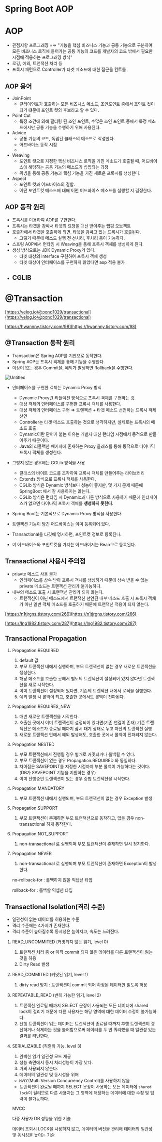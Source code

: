 # Spring Boot AOP

# AOP

- 관점지향 프로그래밍 =⇒ "기능을 핵심 비즈니스 기능과 공통 기능으로 구분하여 모든 비즈니스 로직에 들어가는 공통 기능의 코드를 개발자의 코드 밖에서 필요한 시점에 적용하는 프로그래밍 방식"
- 로깅, 예외, 트랜잭션 처리 등
- 프록시 패턴으로 Controller가 타겟 메소드에 대한 접근을 컨트롤

## AOP 용어

- JoinPoint
  - 클라이언트가 호출하는 모든 비즈니스 메소드, 조인포인트 중에서 포인트 컷이 되기 떄문에 포인트 컷의 후보라고 할 수 있다.
- Point Cut
  - 특정 조건에 의해 필터링 된 조인 포인트, 수많은 조인 포인트 중에서 특정 메소드에서만 공통 기능을 수행하기 위해 사용된다.
- Advice
  - 공통 기능의 코드, 독립된 클래스의 메소드로 작성한다.
  - 어드바이스 동작 시점
  -
- Weaving
  - 포인트 컷으로 지정한 핵심 비즈니스 로직을 가진 메소드가 호출될 때, 어드바이스에 해당하는 공통 기능의 메소드가 삽입되는 과정
  - 위빙을 통해 공통 기능과 핵심 기능을 가진 새로운 프록시를 생성한다.
- Aspect
  - 포인트 컷과 어드바이스의 결합.
  - 어떤 포인트컷 메소드에 대해 어떤 어드바이스 메소드를 실행할 지 결정한다.

## AOP 동작 원리

- 프록시를 이용하여 AOP를 구현한다.
- 프록시는 타겟을 감싸서 타겟의 요청을 대신 받아주는 랩핑 오브젝트
- 호출자에서 타겟을 호출하게 되면, 타겟을 감싸고 있는 프록시가 호출된다.
  - 그렇기 때문에 메소드 실행 전 선처리, 후처리 등이 가능하다.
- 스프링 AOP에서 런타임 시 Weaving을 통해 프록시 객체를 생성하게 된다.
- 생성 방식으로는 JDK Dynamic Proxy가 있다.
  - 타겟 대상의 Interface 구현하여 프록시 객체 생성
  - 타겟 대상이 인터페이스를 구현하지 않았다면 aop 적용 불가
- ## CGLIB

# @Transaction

[https://velog.io/@pond1029/transactional](https://velog.io/@pond1029/transactional)

[https://hwannny.tistory.com/98](https://hwannny.tistory.com/98)

## @Transaction 동작 원리

- Transaction은 Spring AOP를 기반으로 동작한다.
- Spring AOP는 프록시 객체를 통해 기능을 수행한다.
- 이상이 없는 경우 Commit을, 예외가 발생하면 Rollback을 수행한다.

![Untitled](./Spring_AOP/Untitled.png)

- 인터페이스를 구현한 객체는 Dynamic Proxy 방식
  - Dynamic Proxy란 리플렉션 방식으로 프록시 객체를 구현하는 것.
  - 대상 객체의 인터페이스를 구현한 프록시 객체를 사용한다.
  - 대상 객체의 인터페이스 구현 ⇒ 트랜잭션 + 타겟 메소드 선언하는 프록시 객체 선언
  - Controller는 타겟 메소드 호출하는 것으로 생각하지만, 실제로는 프록시의 메소드 호출
  - Dynamic이란 단어가 붙는 이유는 개발자 대신 런타임 시점에서 동적으로 만들어주기 때문이다.
  - Java의 리플랙션 패키지에 존재하는 Proxy 클래스를 통해 동적으로 다이나믹 프록시 객체를 생성한다.
- 그렇지 않은 경우에는 CGLib 방식을 사용

  - 클래스의 바이트 코드를 조작하여 프록시 객체를 만들어주는 라이브러리
  - Extends 방식으로 프록시 객체를 사용한다.
  - CGLib 방식은 Dynamic 방식보다 성능이 좋지만, 몇 가지 문제 때문에 SpringBoot 에서 잘 사용하지는 않는다.
  - CGLib 방식은 런타임 시 Dynamic과 다른 방식으로 사용하기 때문에 인터페이스가 없으면 다이나믹 프록시 객체를 **생성하지 못한다.**

- Spring Boot는 기본적으로 Dynamic Proxy 방식을 사용한다.

- 트랜잭션 기능이 담긴 어드바이스는 이미 등록되어 있다.
- Transactional을 타깃에 명시하면, 포인트컷 정보로 등록된다.
- 이 어드바이스와 포인트컷을 가지는 어드바이저는 Bean으로 등록된다.

## Transactional 사용시 주의점

- priavte 메소드 사용 불가
  - 인터페이스를 상속 받아 프록시 객체를 생성하기 때문에 상속 받을 수 없는 private 메소드는 트랜잭션 관리가 불가능하다.
- 내부의 메소드 호출 시 트랜잭션 관리가 되지 않는다.
  - 트랜잭션이 아닌 메소드에서 트랜잭션 선언된 내부 메소드 호출 시 프록시 객체가 아닌 일반 객체 메소드를 호출하기 때문에 트랜잭션 적용이 되지 않는다.

[https://n1tjrgns.tistory.com/266](https://n1tjrgns.tistory.com/266)

[https://lng1982.tistory.com/287](https://lng1982.tistory.com/287)

## Transactional Propagation

1. Propagation.REQUIRED
   1. default 값
   2. 부모 트랜잭션 내에서 실행하며, 부모 트랜잭션이 없는 경우 새로운 트랜잭션을 생성한다.
   3. 해당 메소드를 호출한 곳에서 별도의 트랜잭션이 설정되어 있지 않다면 트랜잭션을 새로 시작한다.
   4. 이미 트랜잭션이 설정되어 있다면, 기존의 트랜잭션 내에서 로직을 실행한다.
   5. 예외 발생 시 롤백이 되고, 호출한 곳에서도 롤백이 전파된다.
2. Propagation.REQUIRES_NEW
   1. 매번 새로운 트랜잭션을 시작한다.
   2. 호출한 곳에서 이미 트랜잭션이 설정되어 있다면(기존 연결이 존재) 기존 트랜잭션은 메소드가 종료될 때까지 잠시 대기 상태로 두고 자신의 트랜잭션 실행
   3. 새로운 트랜잭션 안에서 예외 발생해도, 호출한 곳에서 롤백이 전파되지 않는다.
3. Propagation.NESTED
   1. 부모 트랜잭션에서 진행될 경우 별개로 커밋되거나 롤백될 수 있다.
   2. 부모 트랜잭션이 없는 경우 Propagation.REQUIRED 와 동일하다.
   3. 차이점은 SAVEPOINT를 지정한 시점까지 부분 롤백이 가능하다는 것이다.(DB가 SAVEPOINT 기능을 지원하는 경우)
   4. 이미 진행중인 트랜잭션이 있는 경우 중첩 트랜잭션을 시작한다.
4. Propagation.MANDATORY
   1. 부모 트랜잭션 내에서 실행되며, 부모 트랜잭션이 없는 경우 Exception 발생
5. Propagation.SUPPORT
   1. 부모 트랜잭션이 존재하면 부모 트랜잭션으로 동작하고, 없을 경우 non-transactional 하게 동작한다.
6. Propagation.NOT_SUPPORT
   1. non-transactional 로 실행되며 부모 트랜잭션이 존재하면 일시 정지한다.
7. Propagation.NEVER

   1. non-transactional 로 실행되며 부모 트랜잭션이 존재하면 Exception이 발생한다.

   no-rollback-for : 롤백하지 않을 익셉션 타입

   rollback-for : 롤백할 익셉션 타입

## Transactional Isolation(격리 수준)

- 일관성이 없는 데이터를 허용하는 수준
- 격리 수준에는 4가지가 존재한다.
- 격리 수준이 높아질수록 동시성은 높이지고, 속도는 느려진다.

1. READ_UNCOMMITED (커밋되지 않는 읽기, level 0)
   1. 트랜잭션 처리 중 or 아직 commit 되지 않은 데이터를 다른 트랜잭션이 읽는 것을 허용
   2. Dirty Read 발생
2. READ_COMMITED (커밋된 읽기, level 1)
   1. dirty read 방지 : 트랜잭션이 commit 되어 확정된 데이터만 읽도록 허용
3. REPEATABLE_READ (반복 가능한 읽기, level 2)
   1. 트랜잭션 완료될 때까지 SELECT 문장이 사용되는 모든 데이터에 shared lock이 걸리기 때문에 다른 사용자는 해당 영역에 대한 데이터 수정이 불가능하다.
   2. 선행 트랜잭션이 읽는 데이터는 트랜잭션이 종료될 때까지 후행 트랜잭션이 갱신하거나 삭제하는 것을 불허함으로써 데이터를 두 번 쿼리했을 때 일관성 있는 결과를 리턴한다.
4. SERIALIZABLE (직렬화 가능, level 3)

   1. 완벽한 읽기 일관성 모드 제공
   2. 성능 측면에서 동시 처리성능이 가장 낮다.
   3. 거의 사용되지 않는다.
   4. 데이터의 일관성 및 동시성을 위해

   - `MVCC`(Multi Version Concurrency Control)를 사용하지 않음
   - 트랜잭션이 완료될 때까지 SELECT 문장이 사용하는 모든 데이터에 `shared lock`이 걸리므로 다른 사용자는 그 영역에 해당하는 데이터에 대한 수정 및 입력이 불가능하다.

   MVCC

   다중 사용자 DB 성능을 위한 기술

   데이터 조회시 LOCK을 사용하지 않고, 데이터의 버전을 관리해 데이터의 일관성 및 동시성을 높이는 기술
